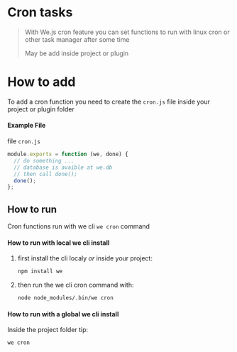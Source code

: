 # Cron tasks

> With We.js cron feature you can set functions to run with linux cron or other task manager after some time
> 
> May be add inside project or plugin

# How to add

To add a cron function you need to create the `cron.js` file inside your project or plugin folder

#### Example File

file `cron.js`

```js
module.exports = function (we, done) {
  // do something ...
  // database is avaible at we.db
  // then call done();
  done();
};
```

## How to run

Cron functions run with we cli `we cron` command

#### How to run with local we cli install

1. first install the cli localy *or* inside your project:

    ```sh
    npm install we
    ```

2. then run the we cli cron command with:
    ```sh
    node node_modules/.bin/we cron
    ```

#### How to run with a global we cli install

Inside the project folder tip:

```sh
we cron
```
